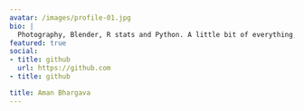 ```yaml
---
avatar: /images/profile-01.jpg
bio: |
  Photography, Blender, R stats and Python. A little bit of everything, a mishmash in general.
featured: true
social:
- title: github
  url: https://github.com
- title: github

title: Aman Bhargava
---
```

